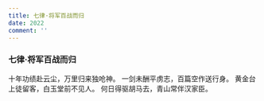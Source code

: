 ```yaml
---
title: 七律·将军百战而归
date: 2022
comment: ''
---
```

### 七律·将军百战而归

十年功绩赴云尘，万里归来独呛神。
一剑未酬平虏志，百篇空作送行身。
黄金台上徒留客，白玉堂前不见人。
何日得驱胡马去，青山常伴汉家臣。